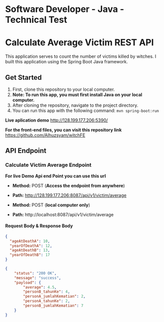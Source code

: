 # Software Developer - Java - Technical Test
# Calculate Average Victim REST API

This application serves to count the number of victims killed by witches. I built this application using the Spring Boot Java framework.

## Get Started 
1. First, clone this repository to your local computer.
2. **Note: To run this app, you must first install Java on your local computer.**
3. After cloning the repository, navigate to the project directory.
4. You can run this app with the following command: `mvn spring-boot:run`


**Live aplication demo**
http://128.199.177.206:5390/

**For the front-end files, you can visit this repository link**
https://github.com/Alhuzsyam/witchFE

## API Endpoint
### Calculate Victim Average Endpoint
**For live Demo Api end Point you can use this url**
- **Method:** POST (**Access the endpoint from anywhere**)
- **Path:** http://128.199.177.206:8087/api/v1/victim/average


- **Method:** POST (**local computer only**)
- **Path:** http://localhost:8087/api/v1/victim/average

#### Request Body & Response Body
```json
{
  "ageAtDeathA": 10,
  "yearOfDeathA": 12,
  "ageAtDeathB": 13,
  "yearOfDeathB": 17
}

{
	"status": "200 OK",
	"message": "success",
	"payload": {
		"average": 4.5,
		"personB_tahunKe": 4,
		"personA_jumlahKematian": 2,
		"personA_tahunKe": 2,
		"personB_jumlahKematian": 7
	}
}

